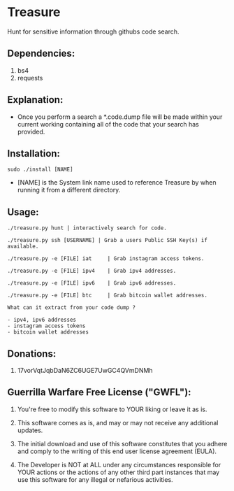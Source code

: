 # Treasure
Hunt for sensitive information through githubs code search.

Dependencies:
-------------
1. bs4
2. requests

Explanation:
------------
- Once you perform a search a *.code.dump file will be made within your current working containing all of the code that your search has provided.

Installation:
-------------
    sudo ./install [NAME]
- [NAME] is the System link name used to reference Treasure by when running it from a different directory.

Usage:
------

    ./treasure.py hunt | interactively search for code.

    ./treasure.py ssh [USERNAME] | Grab a users Public SSH Key(s) if available.

    ./treasure.py -e [FILE] iat     | Grab instagram access tokens.

    ./treasure.py -e [FILE] ipv4    | Grab ipv4 addresses.

    ./treasure.py -e [FILE] ipv6    | Grab ipv6 addresses.

    ./treasure.py -e [FILE] btc     | Grab bitcoin wallet addresses.

    What can it extract from your code dump ?

    - ipv4, ipv6 addresses
    - instagram access tokens
    - bitcoin wallet addresses

Donations:
----------
1. 17vorVqtJqbDaN6ZC6UGE7UwGC4QVmDNMh

Guerrilla Warfare Free License ("GWFL"):
----------------------------------------

1. You're free to modify this software to YOUR liking or leave it as is.

2. This software comes as is, and may or may not receive any additional updates.

3. The initial download and use of this software constitutes that you adhere and comply to the writing of this end user license agreement (EULA).

4. The Developer is NOT at ALL under any circumstances responsible for YOUR actions or the actions of any other third part instances that may use this software for any illegal or nefarious activities.
